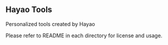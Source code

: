 ## Hayao Tools

Personalized tools created by Hayao

Please refer to README in each directory for license and usage.

